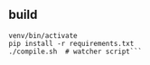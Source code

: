 build
-----
```virtualenv venv
venv/bin/activate
pip install -r requirements.txt
./compile.sh  # watcher script```

